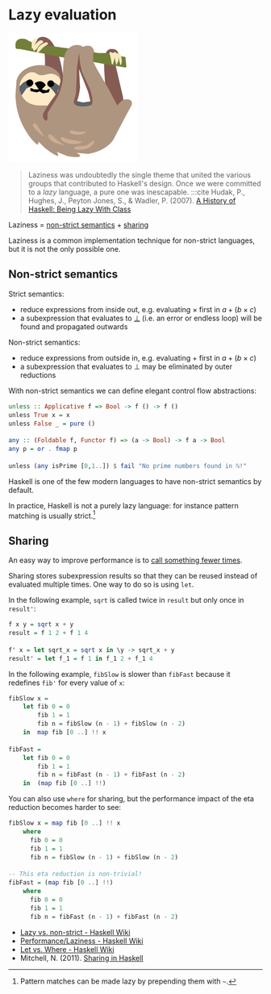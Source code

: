 # Lazy evaluation

<img class="header-logo" src="/static/sloth.svg"/>

> Laziness was undoubtedly the single theme that united the various groups that contributed to Haskell's design.
> Once we were committed to a *lazy* language, a pure one was inescapable.
> :::cite
> Hudak, P., Hughes, J., Peyton Jones, S., & Wadler, P. (2007). [A History of Haskell: Being Lazy With Class][ahoh]

[ahoh]: https://www.microsoft.com/en-us/research/wp-content/uploads/2016/07/history.pdf

Laziness = [non-strict semantics](./LazyEvaluation.md#non-strict-semantics) + [sharing](./LazyEvaluation.md#sharing)

Laziness is a common implementation technique for non-strict languages, but it is not the only possible one.

## Non-strict semantics

Strict semantics:
 - reduce expressions from inside out, e.g. evaluating $\times$ first in $a+(b\times c)$
 - a subexpression that evaluates to [⊥] (i.e. an error or endless loop) will be found and propagated outwards

Non-strict semantics:
 - reduce expressions from outside in, e.g. evaluating $+$ first in $a+(b\times c)$
 - a subexpression that evaluates to ⊥ may be eliminated by outer reductions

With non-strict semantics we can define elegant control flow abstractions:
```haskell
unless :: Applicative f => Bool -> f () -> f ()
unless True x = x
unless False _ = pure ()

any :: (Foldable f, Functor f) => (a -> Bool) -> f a -> Bool
any p = or . fmap p

unless (any isPrime [0,1..]) $ fail "No prime numbers found in ℕ!"
```

Haskell is one of the few modern languages to have non-strict semantics by default.

In practice, Haskell is not a purely lazy language: for instance pattern matching is usually strict.[^1]

## Sharing

An easy way to improve performance is to [call something fewer times](http://neilmitchell.blogspot.com/2010/01/optimising-hlint.html).

Sharing stores subexpression results so that they can be reused instead of evaluated multiple times.
One way to do so is using `let`.

In the following example, `sqrt` is called twice in `result` but only once in `result'`:

```haskell
f x y = sqrt x + y
result = f 1 2 + f 1 4

f' x = let sqrt_x = sqrt x in \y -> sqrt_x + y
result' = let f_1 = f 1 in f_1 2 + f_1 4
```

In the following example, `fibSlow` is slower than `fibFast` because it redefines `fib'` for every value of `x`:

```haskell
fibSlow x =
    let fib 0 = 0
        fib 1 = 1
        fib n = fibSlow (n - 1) + fibSlow (n - 2)
    in  map fib [0 ..] !! x

fibFast =
    let fib 0 = 0
        fib 1 = 1
        fib n = fibFast (n - 1) + fibFast (n - 2)
    in  (map fib [0 ..] !!)
```

You can also use `where` for sharing, but the performance impact of the eta reduction becomes harder to see:

```haskell
fibSlow x = map fib [0 ..] !! x
    where
      fib 0 = 0
      fib 1 = 1
      fib n = fibSlow (n - 1) + fibSlow (n - 2)

-- This eta reduction is non-trivial!
fibFast = (map fib [0 ..] !!)
    where
      fib 0 = 0
      fib 1 = 1
      fib n = fibFast (n - 1) + fibFast (n - 2)
```

- [Lazy vs. non-strict - Haskell Wiki](https://wiki.haskell.org/Lazy_vs._non-strict)
- [Performance/Laziness - Haskell Wiki](https://wiki.haskell.org/Performance/Laziness)
- [Let vs. Where - Haskell Wiki](https://wiki.haskell.org/Let_vs._Where)
- Mitchell, N. (2011). [Sharing in Haskell](http://neilmitchell.blogspot.com/2011/09/sharing-in-haskell.html)

[History of Haskell]: https://www.microsoft.com/en-us/research/wp-content/uploads/2016/07/history.pdf
[non-strict]: https://wiki.haskell.org/Non-strict_semantics
[lazy]: https://wiki.haskell.org/Lazy_evaluation
[⊥]: https://wiki.haskell.org/Bottom

[^1]: Pattern matches can be made lazy by prepending them with `~`.
